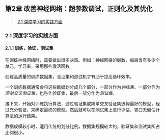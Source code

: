 ## 第2章 改善神经网络：超参数调试，正则化及其优化

> [2.1 深度学习的实践方面](#2.1)
>

<h3 id = "2.1">
2.1 深度学习的实践方面
</h3>

#### 2.1.1 训练，验证，测试集

在训练神经网络时，需要做出很多决策。例如：神经网络的层数，每层含有多少个单元，学习率，采用那些激活函数。

创建高质量的训练数据集，验证集和测试机才有助于提高循环效率。

一个训练数据通常会将这些数据划分成几个部分，一部分作为*训练集*，一部分作为*简单交叉验证集*，也称作验证集，最后一部分作为*测试集*。

接下来，开始对训练执行算法，通过验证集或简单交叉验证集选择最好的模型，经过充分验证，来确定最终的模型。然后就可以在测试集上进行评估，胃口无偏估计算法的运行结果。

数据规模较小时，适用传统的划分比例，数据集规模较大的，验证集和测试集所占比例很小。

